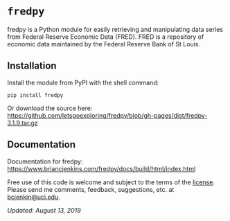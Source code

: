 # ``fredpy``

fredpy is a Python module for easily retrieving and manipulating data series from Federal Reserve Economic Data (FRED). FRED is a repository of economic data maintained by the Federal Reserve Bank of St Louis.

## Installation
Install the module from PyPI with the shell command:

```pip install fredpy```

Or download the source here: https://github.com/letsgoexploring/fredpy/blob/gh-pages/dist/fredpy-3.1.9.tar.gz

## Documentation
Documentation for fredpy: https://www.briancjenkins.com/fredpy/docs/build/html/index.html

Free use of this code is welcome and subject to the terms of the [license](https://github.com/letsgoexploring/fredpy/blob/gh-pages/LICENSE.txt). Please send me comments, feedback, suggestions, etc. at [bcjenkin@uci.edu](mailto:bcjenkin@uci.edu).

_Updated: August 13, 2019_
